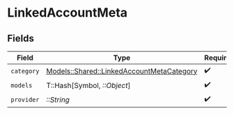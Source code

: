 # LinkedAccountMeta


## Fields

| Field                                                                                         | Type                                                                                          | Required                                                                                      | Description                                                                                   |
| --------------------------------------------------------------------------------------------- | --------------------------------------------------------------------------------------------- | --------------------------------------------------------------------------------------------- | --------------------------------------------------------------------------------------------- |
| `category`                                                                                    | [Models::Shared::LinkedAccountMetaCategory](../../models/shared/linkedaccountmetacategory.md) | :heavy_check_mark:                                                                            | N/A                                                                                           |
| `models`                                                                                      | T::Hash[Symbol, *::Object*]                                                                   | :heavy_check_mark:                                                                            | N/A                                                                                           |
| `provider`                                                                                    | *::String*                                                                                    | :heavy_check_mark:                                                                            | N/A                                                                                           |